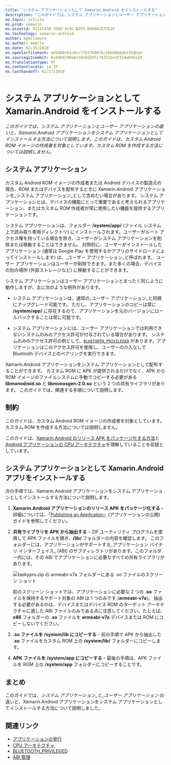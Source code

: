 ```yaml
---
title: "システム アプリケーションとして Xamarin.Android をインストールする"
description: "このガイドでは、システム アプリケーションとユーザー アプリケーションの違いと、Xamarin.Android アプリケーションをシステム アプリケーションとしてインストールする方法について説明します。 このガイドは、カスタム Android ROM イメージの作成者を対象としています。 カスタム ROM を作成する方法については説明しません。"
ms.topic: article
ms.prod: xamarin
ms.assetid: 0113143B-7D8D-4C4C-B2F5-B966A2E7CE1F
ms.technology: xamarin-android
author: mgmclemore
ms.author: mamcle
ms.date: 02/15/2018
ms.openlocfilehash: ad2080c61c9cc7fb376997bc56668b6db135dbae
ms.sourcegitcommit: 6cd40d190abe38edd50fc74331be15324a845a28
ms.translationtype: HT
ms.contentlocale: ja-JP
ms.lasthandoff: 02/27/2018
---
```

# <a name="installing-xamarinandroid-as-a-system-app"></a>システム アプリケーションとして Xamarin.Android をインストールする

_このガイドでは、システム アプリケーションとユーザー アプリケーションの違いと、Xamarin.Android アプリケーションをシステム アプリケーションとしてインストールする方法について説明します。このガイドは、カスタム Android ROM イメージの作成者を対象としています。カスタム ROM を作成する方法については説明しません。_

## <a name="system-app"></a>システム アプリケーション

カスタム Android ROM イメージの作成者または Android デバイスの製造元の場合、ROM またはデバイスを配布するときに Xamarin.Android アプリケーションを_システム アプリケーション_として含めたい場合があります。 システム アプリケーションとは、デバイスの機能にとって重要であると考えられるアプリケーション、またはカスタム ROM 作成者が常に使用したい機能を提供するアプリケーションです。

システム アプリケーションは、フォルダー **/system/app/** (ファイル システム上で読み取り専用ディレクトリ) にインストールされます。ユーザーがルート アクセス権を持っている場合を除き、ユーザーがシステム アプリケーションを削除または移動することはできません。 対照的に、ユーザーがインストールしたアプリケーション (通常は Google Play を使用するかアプリのサイドロードによってインストールします) は、_ユーザー アプリケーション_と呼ばれます。 ユーザー アプリケーションはユーザーが削除できます。また多くの場合、デバイスの別の場所 (外部ストレージなど) に移動することができます。

システム アプリケーションはユーザー アプリケーションとまったく同じように動作しますが、主に次のような例外があります。

- システム アプリケーションは、通常の_ユーザー アプリケーション_と同様にアップグレード可能です。 ただし、アプリケーションのコピーは常に **/system/app/** に存在するので、アプリケーションを元のバージョンにロールバックすることは常に可能です。

- システム アプリケーションには、ユーザー アプリケーションでは利用できないシステムのみのアクセス許可が付与されている場合があります。 システムのみのアクセス許可の例として、[`BLUETOOTH_PRIVILEGED`](https://developer.android.com/reference/android/Manifest.permission.html#BLUETOOTH_PRIVILEGED) があります。アプリケーションはこのアクセス許可を使用し、ユーザーの介入なしで Bluetooth デバイスとのペアリングを実行できます。

Xamarin.Android アプリケーションをシステム アプリケーションとして配布することができます。 カスタム ROM に APK が提供されるだけでなく、APK から ROM イメージのファイルシステムに手動でコピーする必要がある **libmonodroid.so** と **libmonosgen-2.0.so** という 2 つの共有ライブラリがあります。 このガイドでは、関連する手順について説明します。

## <a name="restrictions"></a>制約

このガイドは、カスタム Android ROM イメージの作成者を対象としています。 カスタム ROM を作成する方法については説明しません。

このガイドは、[Xamarin.Android のリリース APK をパッケージ化する方法](~/android/deploy-test/publishing/index.md)と [Android アプリケーションの CPU アーキテクチャ](~/android/app-fundamentals/cpu-architectures.md)を理解していることを前提としています。

## <a name="install-a-xamarinandroid-app-as-a-system-app"></a>システム アプリケーションとして Xamarin.Android アプリをインストールする

次の手順では、Xamarin.Android アプリケーションをシステム アプリケーションとしてインストールする方法について説明します。

1. **Xamarin.Android アプリケーションのリリース APK をパッケージ化する** &ndash; 詳細については、「[Publishing an Application](~/android/deploy-test/publishing/index.md)」(アプリケーションの公開) ガイドを参照してください。

2. **共有ライブラリを APK から抽出する** &ndash; ZIP ユーティリティ プログラムを使用して APK ファイルを開き、**/lib/** フォルダーの内容を確認します。 このフォルダーには、アプリケーションがサポートする_アプリケーション バイナリ インターフェイス_ (ABI) のサブディレクトリがあります。このフォルダー内には、その ABI でアプリケーションに必要なすべての共有ライブラリがあります。

    ![taskypro.zip の armeabi-v7a フォルダーにある .so ファイルのスクリーン ショット](install-system-app-images/install-system-app-01.png)

   前のスクリーン ショットでは、アプリケーションに必要な 2 つの **.so** ファイルを保持するサポート対象の ABI は 1 つのみです (**armeabi-v7a**)。 抽出する必要があるのは、デバイスまたはデバイス ROM のターゲット アーキテクチャに適した ABI ファイルのみである点に注意してください。たとえば、**x86** フォルダーの **.so** ファイルを **armeabi-v7a** デバイスまたは ROM にコピーしないでください。

3. **.so ファイルを /system/lib にコピーする**  &ndash; 前の手順で APK から抽出した **.so** ファイルをカスタム ROM 上の **/system/lib/** フォルダーにコピーします。

4. **APK ファイルを /system/app にコピーする** &ndash; 最後の手順は、APK ファイルを ROM 上の **/system/app** フォルダーにコピーすることです。


## <a name="summary"></a>まとめ

このガイドでは、_システム アプリケーション_と_ユーザー アプリケーション_ の違いと、Xamarin.Android アプリケーションをシステム アプリケーションとしてインストールする方法について説明しました。



## <a name="related-links"></a>関連リンク

- [アプリケーションの発行](~/android/deploy-test/publishing/index.md)
- [CPU アーキテクチャ](~/android/app-fundamentals/cpu-architectures.md)
- [BLUETOOTH_PRIVILEGED](https://developer.android.com/reference/android/Manifest.permission.html#BLUETOOTH_PRIVILEGED)
- [ABI 管理](https://developer.android.com/ndk~/abis.html)
